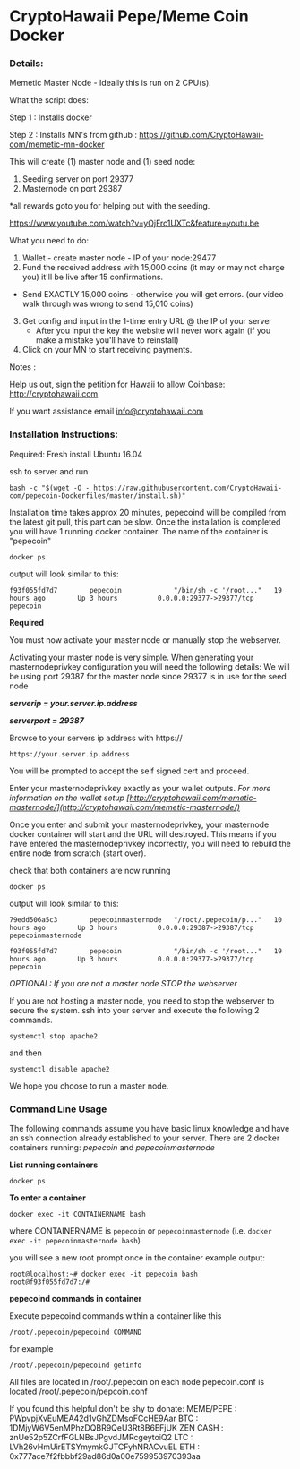 # CryptoHawaii Pepe/Meme Coin Docker 

### Details:
Memetic Master Node - Ideally this is run on 2 CPU(s).

What the script does: 

Step 1 : Installs docker

Step 2 : Installs MN's from github : https://github.com/CryptoHawaii-com/memetic-mn-docker

This will create (1) master node and (1) seed node: 

1. Seeding server on port 29377
2. Masternode on port 29387

*all rewards goto you for helping out with the seeding. 

https://www.youtube.com/watch?v=yOjFrc1UXTc&feature=youtu.be

What you need to do:

1. Wallet - create master node - IP of your node:29477 
2. Fund the received address with 15,000 coins (it may or may not charge you) it'll be live after 15 confirmations. 
  - Send EXACTLY 15,000 coins - otherwise you will get errors. (our video walk through was wrong to send 15,010 coins)
3. Get config and input in the 1-time entry URL @ the IP of your server
   - After you input the key the website will never work again (if you make a mistake you'll have to reinstall)
4. Click on your MN to start receiving payments.

Notes : 

Help us out, sign the petition for Hawaii to allow Coinbase: http://cryptohawaii.com

If you want assistance email info@cryptohawaii.com


### Installation Instructions:

Required: Fresh install Ubuntu 16.04

ssh to server and run
 
```
bash -c "$(wget -O - https://raw.githubusercontent.com/CryptoHawaii-com/pepecoin-Dockerfiles/master/install.sh)"
```

Installation time takes approx 20 minutes, pepecoind will be compiled from the latest git pull, this part can be slow.
Once the installation is completed you will have 1 running docker container. The name of the container is "pepecoin"

`docker ps` 

output will look similar to this:

```f93f055fd7d7        pepecoin             "/bin/sh -c '/root..."   19 hours ago        Up 3 hours          0.0.0.0:29377->29377/tcp   pepecoin```

**Required** 

You must now activate your master node or manually stop the webserver.

Activating your master node is very simple. 
When generating your masternodeprivkey configuration you will need the following details:
We will be using port 29387 for the master node since 29377 is in use for the seed node

***serverip = your.server.ip.address***

***serverport = 29387***

Browse to your servers ip address with https://

`https://your.server.ip.address`

You will be prompted to accept the self signed cert and proceed.

Enter your masternodeprivkey exactly as your wallet outputs. *For more information on the wallet setup [http://cryptohawaii.com/memetic-masternode/](http://cryptohawaii.com/memetic-masternode/)*

Once you enter and submit your masternodeprivkey, your masternode docker container will start and the URL will destroyed. This means if you have entered the masternodeprivkey incorrectly, you will need to rebuild the entire node from scratch (start over).

check that both containers are now running

`docker ps`

output will look similar to this:
```
79edd506a5c3        pepecoinmasternode   "/root/.pepecoin/p..."   10 hours ago        Up 3 hours          0.0.0.0:29387->29387/tcp   pepecoinmasternode

f93f055fd7d7        pepecoin             "/bin/sh -c '/root..."   19 hours ago        Up 3 hours          0.0.0.0:29377->29377/tcp   pepecoin
```
*OPTIONAL: If you are not a master node STOP the webserver*

If you are not hosting a master node, you need to stop the webserver to secure the system.
ssh into your server and execute the following 2 commands.

`systemctl stop apache2`

and then

`systemctl disable apache2`

We hope you choose to run a master node.


### Command Line Usage

The following commands assume you have basic linux knowledge and have an ssh connection already established to your server. 
There are 2 docker containers running: *pepecoin* and *pepecoinmasternode*

**List running containers**

`docker ps`

**To enter a container**

`docker exec -it CONTAINERNAME bash`

where CONTAINERNAME is `pepecoin` or `pepecoinmasternode` (i.e. `docker exec -it pepecoinmasternode bash`)

you will see a new root prompt once in the container 
example output:
```
root@localhost:~# docker exec -it pepecoin bash
root@f93f055fd7d7:/#
```

**pepecoind commands in container**

Execute pepecoind commands within a container like this

`/root/.pepecoin/pepecoind COMMAND`

for example

`/root/.pepecoin/pepecoind getinfo`

All files are located in /root/.pepecoin on each node
pepecoin.conf is located /root/.pepecoin/pepcoin.conf

If you found this helpful don't be shy to donate:
MEME/PEPE : PWpvpjXvEuMEA42d1vGhZDMsoFCcHE9Aar
BTC : 1DMjyW6V5enMPhzDQBR9QeU3Rt8B6EFjUK
ZEN CASH : znUe52p5ZCrfFGLNBsJPgvdJMRcgeytoiQ2
LTC : LVh26vHmUirETSYmymkGJTCFyhNRACvuEL
ETH : 0x777ace7f2fbbbf29ad86d0a00e759953970393aa





 
